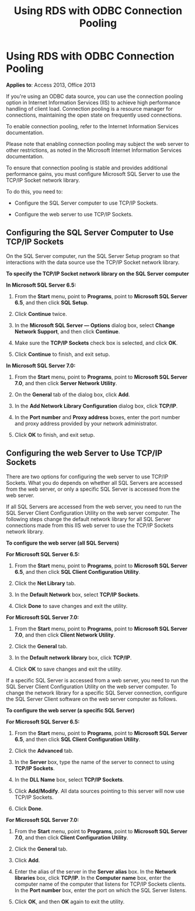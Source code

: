 ﻿---
title: Using RDS with ODBC Connection Pooling
TOCTitle: Using RDS with ODBC Connection Pooling
ms:assetid: 6e8b023a-d211-44cb-10af-d43174a5d4bc
ms:mtpsurl: https://msdn.microsoft.com/library/JJ249437(v=office.15)
ms:contentKeyID: 48545513
ms.date: 09/18/2015
mtps_version: v=office.15
---

# Using RDS with ODBC Connection Pooling


**Applies to**: Access 2013, Office 2013

If you're using an ODBC data source, you can use the connection pooling option in Internet Information Services (IIS) to achieve high performance handling of client load. Connection pooling is a resource manager for connections, maintaining the open state on frequently used connections.

To enable connection pooling, refer to the Internet Information Services documentation.

Please note that enabling connection pooling may subject the web server to other restrictions, as noted in the Microsoft Internet Information Services documentation.

To ensure that connection pooling is stable and provides additional performance gains, you must configure Microsoft SQL Server to use the TCP/IP Socket network library.

To do this, you need to:

  - Configure the SQL Server computer to use TCP/IP Sockets.

  - Configure the web server to use TCP/IP Sockets.

## Configuring the SQL Server Computer to Use TCP/IP Sockets

On the SQL Server computer, run the SQL Server Setup program so that interactions with the data source use the TCP/IP Socket network library.

**To specify the TCP/IP Socket network library on the SQL Server computer**

**In Microsoft SQL Server 6.5:**

1.  From the **Start** menu, point to **Programs**, point to **Microsoft SQL Server 6.5**, and then click **SQL Setup**.

2.  Click **Continue** twice.

3.  In the **Microsoft SQL Server — Options** dialog box, select **Change Network Support**, and then click **Continue**.

4.  Make sure the **TCP/IP Sockets** check box is selected, and click **OK**.

5.  Click **Continue** to finish, and exit setup.

**In Microsoft SQL Server 7.0:**

1.  From the **Start** menu, point to **Programs**, point to **Microsoft SQL Server 7.0**, and then click **Server Network Utility**.

2.  On the **General** tab of the dialog box, click **Add**.

3.  In the **Add Network Library Configuration** dialog box, click **TCP/IP**.

4.  In the **Port number** and **Proxy address** boxes, enter the port number and proxy address provided by your network administrator.

5.  Click **OK** to finish, and exit setup.

## Configuring the web Server to Use TCP/IP Sockets

There are two options for configuring the web server to use TCP/IP Sockets. What you do depends on whether all SQL Servers are accessed from the web server, or only a specific SQL Server is accessed from the web server.

If all SQL Servers are accessed from the web server, you need to run the SQL Server Client Configuration Utility on the web server computer. The following steps change the default network library for all SQL Server connections made from this IIS web server to use the TCP/IP Sockets network library.

**To configure the web server (all SQL Servers)**

**For Microsoft SQL Server 6.5:**

1.  From the **Start** menu, point to **Programs**, point to **Microsoft SQL Server 6.5**, and then click **SQL Client Configuration Utility**.

2.  Click the **Net Library** tab.

3.  In the **Default Network** box, select **TCP/IP Sockets**.

4.  Click **Done** to save changes and exit the utility.

**For Microsoft SQL Server 7.0:**

1.  From the **Start** menu, point to **Programs**, point to **Microsoft SQL Server 7.0**, and then click **Client Network Utility**.

2.  Click the **General** tab.

3.  In the **Default network library** box, click **TCP/IP**.

4.  Click **OK** to save changes and exit the utility.

If a specific SQL Server is accessed from a web server, you need to run the SQL Server Client Configuration Utility on the web server computer. To change the network library for a specific SQL Server connection, configure the SQL Server Client software on the web server computer as follows.

**To configure the web server (a specific SQL Server)**

**For Microsoft SQL Server 6.5:**

1.  From the **Start** menu, point to **Programs**, point to **Microsoft SQL Server 6.5**, and then click **SQL Client Configuration Utility**.

2.  Click the **Advanced** tab.

3.  In the **Server** box, type the name of the server to connect to using **TCP/IP Sockets**.

4.  In the **DLL Name** box, select **TCP/IP Sockets**.

5.  Click **Add/Modify**. All data sources pointing to this server will now use TCP/IP Sockets.

6.  Click **Done**.

**For Microsoft SQL Server 7.0:**

1.  From the **Start** menu, point to **Programs**, point to **Microsoft SQL Server 7.0**, and then click **Client Configuration Utility**.

2.  Click the **General** tab.

3.  Click **Add**.

4.  Enter the alias of the server in the **Server alias** box. In the **Network libraries** box, click **TCP/IP**. In the **Computer name** box, enter the computer name of the computer that listens for TCP/IP Sockets clients. In the **Port number** box, enter the port on which the SQL Server listens.

5.  Click **OK**, and then **OK** again to exit the utility.

